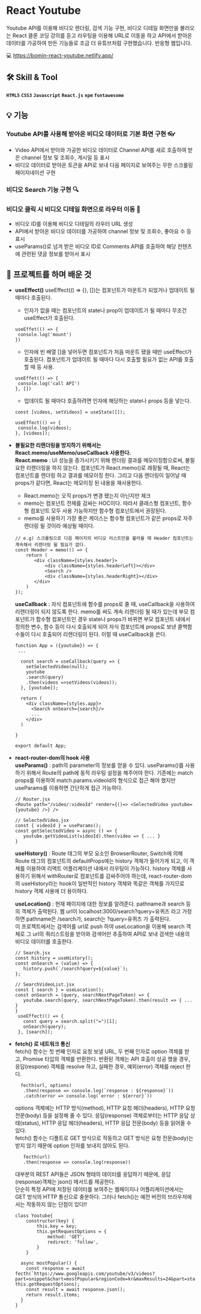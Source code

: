 # React Youtube

Youtube API를 이용해 비디오 렌더링, 검색 기능 구현, 비디오 디테일 화면만을 불러오는 React 클론 코딩 강의를 듣고 라우팅을 이용해 URL로 이동을 하고 API에서 받아온 데이터를 가공하여 만든 기능들로 조금 더 유튜브처럼 구현했습니다.
반응형 웹입니다.

💻  <https://bomin-react-youtube.netlify.app/>


 ## 🛠 Skill & Tool
 **`HTML5`**  **`CSS3`**  **`Javascript`**  **`React.js`**  **`npm`** **`fontawesome`**


## 💡 기능
### Youtube API를 사용해 받아온 비디오 데이터로 기본 화면 구현 👓
 - Video API에서 받아와 가공한 비디오 데이터로 Channel API를 새로 호출하여 받은 channel 정보 및 조회수, 게시일 등 표시
 - 비디오 데이터로 받아온 토큰을 API로 보내 다음 페이지로 보여주는 무한 스크롤링 페이지네이션 구현
 
### 비디오 Search 기능 구현 🔍
 
### 비디오 클릭 시 비디오 디테일 화면으로 라우터 이동 📜
 - 비디오 ID를 이용해 비디오 디테일의 라우터 URL 생성
 - API에서 받아온 비디오 데이터를 가공하여 channel 정보 및 조회수, 좋아요 수 등 표시
 - useParams()로 넘겨 받은 비디오 ID로 Comments API를 호출하여 해당 컨텐츠에 관련된 댓글 정보를 받아서 표시
 
## 📖 프로젝트를 하며 배운 것
 - **useEffect()**
   useEffect(() => {}, [])는 컴포넌트가 마운트가 되었거나 업데이트 될 때마다 호출된다. 
   - 인자가 없을 때는 컴포넌트의 state나 prop이 업데이트가 될 때마다 무조건 useEffect가 호출된다.
    ```
    useEffet(() => {
     console.log('mount')
    })
    ```
    - 인자에 빈 배열 []을 넣어두면 컴포넌트가 처음 마운트 됐을 때만 useEffect가 호출된다. 컴포넌트가 업데이트 될 때마다 다시 호출할 필요가 없는 API를 호출할 때 등 사용.
    ```
    useEffet(() => {
     console.log('call API')
    }, [])
    ```
    - 업데이트 될 때마다 호출하려면 인자에 해당하는 state나 props 등을 넣는다.
    ```
    const [videos, setVideos] = useState([]);
    
    useEffect(() => {
     console.log(videos);
    }, [videos]);
    ```
 - **불필요한 리렌더링을 방지하기 위해서는  React.memo/useMemo/useCallback 사용한다.**    
   **React.memo** : UI 성능을 증가시키기 위해 렌더링 결과를 메모이징함으로써, 불필요한 리렌더링을 하지 않는다. 컴포넌트가 React.memo()로 래핑될 때, React는 컴포넌트를 렌더링 하고 결과를 메모이징 한다. 그리고 다음 렌더링이 일어날 때 props가 같다면, React는 메모이징 된 내용을 재사용한다. 
     - React.memo는 오직 props가 변경 됐는지 아닌지만 체크
     - memo는 컴포넌트 전체를 감싸는 HOC이다. 따라서 클래스형 컴포넌트, 함수형 컴포넌트 모두 사용 가능하지만 함수형 컴포넌트에서 권장된다. 
     - memo를 사용하기 가장 좋은 케이스는 함수형 컴포넌트가 같은 props로 자주 렌더링 될 것이라 예상될 때이다. 
     ```
     // e.g) 스크롤링으로 다음 페이지의 비디오 리스트만을 불러올 때 Header 컴포넌트는 계속해서 리렌더링 될 필요가 없다.
     const Header = memo(() => {
         return (
            <div className={styles.header}>
                <div className={styles.headerLeft}></div>
                <Search />
                <div className={styles.headerRight}></div>
            </div>
         )
     });
     ``` 
         
         
          
          
   **useCallback** :  자식 컴포넌트에 함수를 props로 줄 때, useCallback을 사용하여 리렌더링이 되지 않도록 한다. memo를 써도 계속 리렌더링 될 때가 있는데 부모 컴포넌트가 함수형 컴포넌트인 경우 state나 props가 바뀌면 부모 컴포넌트 내에서 정의한 변수, 함수 등이 다시 호출되게 되어 자식 컴포넌트에 props로 보낸 콜백함수들이 다시 호출되어 리렌더링이 된다. 이럴 때 useCallback을 쓴다.    
   ```
   function App = ({youtube}) => {
    ...

     const search = useCallback(query => {
       setSelectedVideo(null);
       youtube
       .search(query)
       .then(videos =>setVideos(videos));
     }, [youtube]);

     return (
       <div className={styles.app}>
         <Search onSearch={search}/>
         ...
       </div>
     )

   }

   export default App;
   ```
  
 - **react-router-dom의 hook 사용**  
  **useParams()**  : path의 parameter의 정보를 얻을 수 있다. useParams()를 사용하기 위해서 Route의 path에 동적 라우팅 설정을 해주어야 한다. 
  기존에는 match props를 이용하여 match.params.videoId의 형식으로 접근 해야 했지만 useParams를 이용하면 간단하게 접근 가능하다.
   ```
   // Router.jsx
   <Route path="/video/:videoId" render={()=> <SelectedVideo youtube={youtube} />} />
   
   // SelectedVideo.jsx
   const { videoId } = useParams();
   const getSelectedVideo = async () => {
      youtube.getVideoList(videoId).then(video => { ... }
   }
   ```
   **useHistory()**  : Route 태그의 부모 요소인 BrowserRouter, Switch에 의해 Route 태그의 컴포넌트의 defaultProps에는 history 객체가 들어가게 되고, 
   이 객체를 이용하여 리액트 어플리케이션 내에서 라우팅이 가능하다. history 객체를 사용하기 위해서 withRouter로 컴포넌트를 감싸주어야 하는데, 
   react-router-dom의 useHistory라는 hook이 일반적인 history 객체와 똑같은 객체를 가지므로 history 객체 사용에 더 용이하다.    
       
       
   **useLocation()**  : 현재 페이지에 대한 정보를 알려준다. pathname과 search 등의 객체가 출력된다. 
   웹 url이 localhost:3000/search?query=유퀴즈 라고 가정하면 pathname은 /search가, search는 ?query=유퀴즈 가 출력된다.    
   이 프로젝트에서는 검색어를 url로 push 하여 useLocation을 이용해 search 객체로 그 url의 쿼리스트링을 받아와 
   검색어만 추출하여 API로 보내 검색한 내용의 비디오 데이터를 호출한다.
   ```
   // Search.jsx
   const history = useHistory();
   const onSearch = (value) => {
      history.push(`/search?query=${value}`);
   };
   ```
   ```
   // SearchVideoList.jsx
   const { search } = useLocation();
   const onSearch = (query, searchNextPageToken) => {
      youtube.search(query, searchNextPageToken).then(result => { ... }
   }
    useEffect(() => {
      const query = search.split("=")[1];
      onSearch(query);
    }, [search]);
   ```
  
 - **fetch() 로 네트워크 통신**    
   fetch() 함수는 첫 번째 인자로 요청 보낼 URL, 두 번째 인자로 option 객체를 받고, Promise 타입의 객체를 반환한다. 반환된 객체는 API 호출이 성공 했을 경우, 응답(respone) 객체를 resolve 하고, 실패한 경우, 예외(error) 객체를 reject 한다.
    ```
      fecth(url, options)
       .then(response => console.log(`response : ${response}`))
       .catch(error => console.log(`error : ${error}`))
   ```
   options 객체에는 HTTP 방식(method), HTTP 요청 헤더(headers), HTTP 요청 전문(body) 등을 설정해 줄 수 있다. 응답(response) 객체로부터는 HTTP 응답 상태(status), HTTP 응답 헤더(headers), HTTP 응답 전문(body) 등을 읽어올 수 있다.     
    fetch() 함수는 디폴트로 GET 방식으로 작동하고 GET 방식은 요청 전문(body)는 받지 않기 때문에 option 인자를 보내지 않아도 된다.     
     ```
        fecth(url)
        .then(response => console.log(response))
     ```
    대부분의 REST API들은 JSON 형태의 데이터를 응답하기 때문에, 응답(response)객체는 json() 메서드를 제공한다.    
    단순히 특정 API에 저장된 데이터를 보여주는 웹페이지나 어플리케이션에서는 GET 방식의 HTTP 통신으로 충분하다. 그러나 fetch()는 예전 버전의 브라우저에서는 작동하지 않는 단점이 있다!!    
    
    ```// youtube.js
    class Youtube{
        constructor(key) {
            this.key = key;
            this.getRequestOptions = {
                method: 'GET',
                redirect: 'follow',
            }
        }

      async mostPopular() {
        const response = await fecth(`https://www.googleapis.com/youtube/v3/videos?part=snippet&chart=mostPopular&regionCode=kr&maxResults=24&part=statistics&key=${this.key}`, this.getRequestOptions);
        const result = await response.json();
        return result.items;	
      }
    }
    ```
     
 